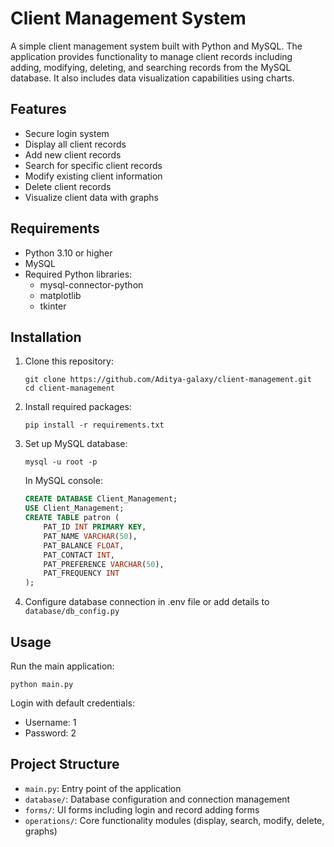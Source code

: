 # Client Management System

A simple client management system built with Python and MySQL. The application provides functionality to manage client records including adding, modifying, deleting, and searching records from the MySQL database. It also includes data visualization capabilities using charts.

## Features

- Secure login system
- Display all client records
- Add new client records
- Search for specific client records
- Modify existing client information
- Delete client records
- Visualize client data with graphs

## Requirements

- Python 3.10 or higher
- MySQL
- Required Python libraries:
  - mysql-connector-python
  - matplotlib
  - tkinter

## Installation

1. Clone this repository:

   ```
   git clone https://github.com/Aditya-galaxy/client-management.git
   cd client-management
   ```

2. Install required packages:

   ```
   pip install -r requirements.txt
   ```

3. Set up MySQL database:

   ```
   mysql -u root -p
   ```

   In MySQL console:

   ```sql
   CREATE DATABASE Client_Management;
   USE Client_Management;
   CREATE TABLE patron (
       PAT_ID INT PRIMARY KEY,
       PAT_NAME VARCHAR(50),
       PAT_BALANCE FLOAT,
       PAT_CONTACT INT,
       PAT_PREFERENCE VARCHAR(50),
       PAT_FREQUENCY INT
   );
   ```

4. Configure database connection in .env file or add details to `database/db_config.py`

## Usage

Run the main application:

```
python main.py
```

Login with default credentials:

- Username: 1
- Password: 2

## Project Structure

- `main.py`: Entry point of the application
- `database/`: Database configuration and connection management
- `forms/`: UI forms including login and record adding forms
- `operations/`: Core functionality modules (display, search, modify, delete, graphs)

